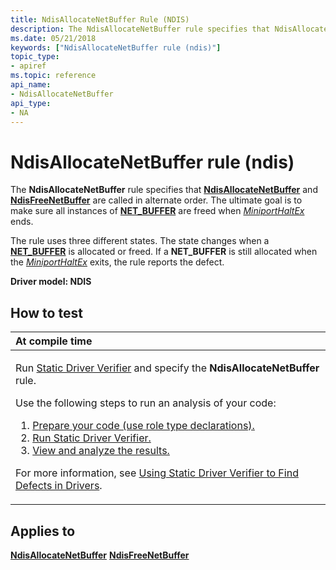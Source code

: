 ```yaml
---
title: NdisAllocateNetBuffer Rule (NDIS)
description: The NdisAllocateNetBuffer rule specifies that NdisAllocateNetBuffer and NdisFreeNetBuffer are called in alternate order. The ultimate goal is to make sure all instances of NET\_BUFFER are freed when MiniportHaltEx ends.
ms.date: 05/21/2018
keywords: ["NdisAllocateNetBuffer rule (ndis)"]
topic_type:
- apiref
ms.topic: reference
api_name:
- NdisAllocateNetBuffer
api_type:
- NA
---
```


# NdisAllocateNetBuffer rule (ndis)


The **NdisAllocateNetBuffer** rule specifies that [**NdisAllocateNetBuffer**](/windows-hardware/drivers/ddi/nblapi/nf-nblapi-ndisallocatenetbuffer) and [**NdisFreeNetBuffer**](/windows-hardware/drivers/ddi/nblapi/nf-nblapi-ndisfreenetbuffer) are called in alternate order. The ultimate goal is to make sure all instances of [**NET\_BUFFER**](/windows-hardware/drivers/ddi/nbl/ns-nbl-net_buffer) are freed when [*MiniportHaltEx*](/windows-hardware/drivers/ddi/ndis/nc-ndis-miniport_halt) ends.

The rule uses three different states. The state changes when a [**NET\_BUFFER**](/windows-hardware/drivers/ddi/nbl/ns-nbl-net_buffer) is allocated or freed. If a **NET\_BUFFER** is still allocated when the [*MiniportHaltEx*](/windows-hardware/drivers/ddi/ndis/nc-ndis-miniport_halt) exits, the rule reports the defect.

**Driver model: NDIS**

## How to test

<table>
<colgroup>
<col width="100%" />
</colgroup>
<thead>
<tr class="header">
<th align="left">At compile time</th>
</tr>
</thead>
<tbody>
<tr class="odd">
<td align="left"><p>Run <a href="/windows-hardware/drivers/devtest/static-driver-verifier" data-raw-source="[Static Driver Verifier](./static-driver-verifier.md)">Static Driver Verifier</a> and specify the <strong>NdisAllocateNetBuffer</strong> rule.</p>
Use the following steps to run an analysis of your code:
<ol>
<li><a href="/windows-hardware/drivers/devtest/using-static-driver-verifier-to-find-defects-in-drivers#preparing-your-source-code" data-raw-source="[Prepare your code (use role type declarations).](./using-static-driver-verifier-to-find-defects-in-drivers.md#preparing-your-source-code)">Prepare your code (use role type declarations).</a></li>
<li><a href="/windows-hardware/drivers/devtest/using-static-driver-verifier-to-find-defects-in-drivers#running-static-driver-verifier" data-raw-source="[Run Static Driver Verifier.](./using-static-driver-verifier-to-find-defects-in-drivers.md#running-static-driver-verifier)">Run Static Driver Verifier.</a></li>
<li><a href="/windows-hardware/drivers/devtest/using-static-driver-verifier-to-find-defects-in-drivers#viewing-and-analyzing-the-results" data-raw-source="[View and analyze the results.](./using-static-driver-verifier-to-find-defects-in-drivers.md#viewing-and-analyzing-the-results)">View and analyze the results.</a></li>
</ol>
<p>For more information, see <a href="/windows-hardware/drivers/devtest/using-static-driver-verifier-to-find-defects-in-drivers" data-raw-source="[Using Static Driver Verifier to Find Defects in Drivers](./using-static-driver-verifier-to-find-defects-in-drivers.md)">Using Static Driver Verifier to Find Defects in Drivers</a>.</p></td>
</tr>
</tbody>
</table>

## Applies to

[**NdisAllocateNetBuffer**](/windows-hardware/drivers/ddi/nblapi/nf-nblapi-ndisallocatenetbuffer)
[**NdisFreeNetBuffer**](/windows-hardware/drivers/ddi/nblapi/nf-nblapi-ndisfreenetbuffer)
